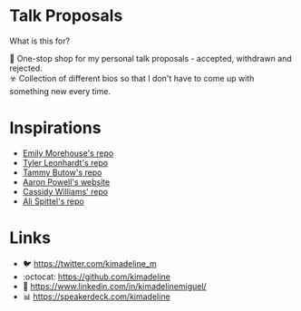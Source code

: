 # Talk Proposals

What is this for?

📣 One-stop shop for my personal talk proposals - accepted, withdrawn and rejected.  
☣️ Collection of different bios so that I don't have to come up with something new every time.

# Inspirations

- [Emily Morehouse's repo](https://github.com/emilyemorehouse/conference-talk-proposals)
- [Tyler Leonhardt's repo](https://github.com/TylerLeonhardt/talk-proposals)
- [Tammy Butow's repo](https://github.com/tammybutow/Talks)
- [Aaron Powell's website](https://www.aaron-powell.com/talks)
- [Cassidy Williams' repo](https://github.com/cassidoo/talks)
- [Ali Spittel's repo](https://github.com/aspittel/cfps)

# Links

- 🐦 https://twitter.com/kimadeline_m
- :octocat: https://github.com/kimadeline
- 🔗 https://www.linkedin.com/in/kimadelinemiguel/
- 📊 https://speakerdeck.com/kimadeline
